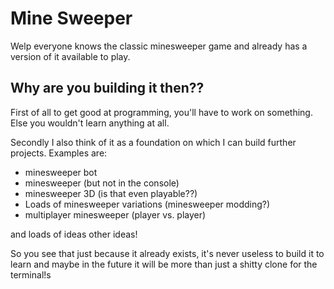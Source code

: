 # Mine Sweeper
Welp everyone knows the classic minesweeper game and already has a version of it available to play.
## Why are you building it then??
First of all to get good at programming, you'll have to work on something. Else you wouldn't learn anything at all.

Secondly I also think of it as a foundation on which I can build further projects. Examples are:

- minesweeper bot
- minesweeper (but not in the console)
- minesweeper 3D (is that even playable??)
- Loads of minesweeper variations (minesweeper modding?)
- multiplayer minesweeper (player vs. player)

and loads of ideas other ideas!

So you see that just because it already exists, it's never useless to build it to learn and maybe in the future it will be more than just a shitty clone for the terminal!s